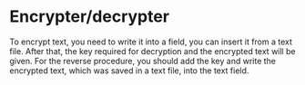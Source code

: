 # Encrypter/decrypter

To encrypt text, you need to write it into a field, you can insert it from a text file. 
After that, the key required for decryption and the encrypted text will be given. 
For the reverse procedure, you should add the key and write the encrypted text, which was saved in a text file, into the text field.
